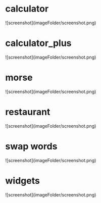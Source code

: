 <h1>calculator</h1>
![screenshot](imageFolder/screenshot.png)
<h1>calculator_plus</h1>
![screenshot](imageFolder/screenshot.png)
<h1>morse</h1>
![screenshot](imageFolder/screenshot.png)
<h1>restaurant</h1>
![screenshot](imageFolder/screenshot.png)
<h1>swap words</h1>
![screenshot](imageFolder/screenshot.png)
<h1>widgets</h1>
![screenshot](imageFolder/screenshot.png)